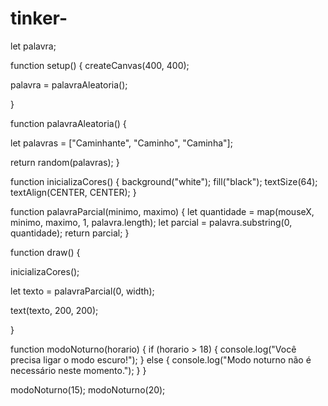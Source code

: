 # tinker-
let palavra;

function setup() {
  createCanvas(400, 400);

  palavra = palavraAleatoria();
  
}

function palavraAleatoria() {
  
  let palavras = ["Caminhante", "Caminho", "Caminha"];
  
  return random(palavras);
}

function inicializaCores() {
  background("white");
  fill("black");
  textSize(64);
  textAlign(CENTER, CENTER);
}

function palavraParcial(minimo, maximo) {
  let quantidade = map(mouseX, minimo, maximo, 1, palavra.length);
  let parcial = palavra.substring(0, quantidade);
  return parcial;
}

function draw() {
  
  inicializaCores();

  let texto = palavraParcial(0, width);
    
  text(texto, 200, 200);
  
}

function modoNoturno(horario) {
  if (horario > 18) {
    console.log("Você precisa ligar o modo escuro!");
  } else {
    console.log("Modo noturno não é necessário neste momento.");
  }
}

modoNoturno(15);
modoNoturno(20);

